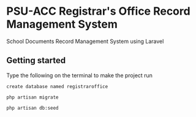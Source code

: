 # PSU-ACC Registrar's Office Record Management System

School Documents Record Management System using Laravel

## Getting started

Type the following on the terminal to make the project run

```
create database named registraroffice

php artisan migrate

php artisan db:seed
```